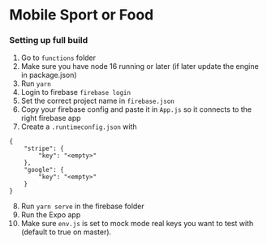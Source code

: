 # Mobile Sport or Food

### Setting up full build

1. Go to `functions` folder
2. Make sure you have node 16 running or later (if later update the engine in package.json)
3. Run `yarn`
4. Login to firebase `firebase login`
5. Set the correct project name in `firebase.json`
6. Copy your firebase config and paste it in `App.js` so it connects to the right firebase app
7. Create a `.runtimeconfig.json` with 
```
{
    "stripe": {
        "key": "<empty>"
    },
    "google": {
        "key": "<empty>"
    }
}
```
8. Run `yarn serve` in the firebase folder
9. Run the Expo app
10. Make sure `env.js` is set to mock mode real keys you want to test with (default to true on master).

